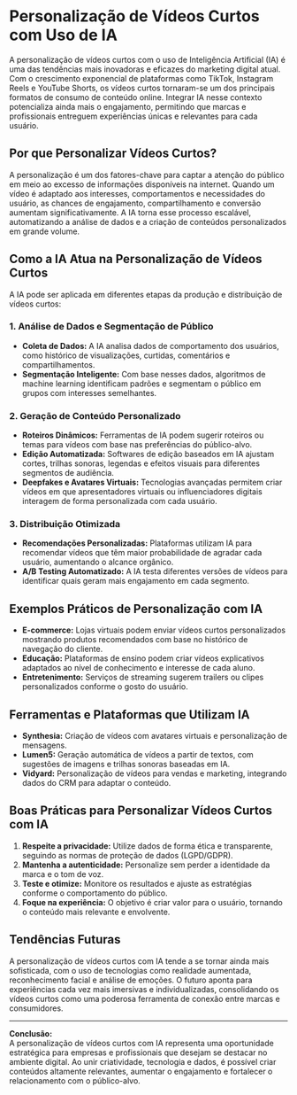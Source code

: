 
# Personalização de Vídeos Curtos com Uso de IA

A personalização de vídeos curtos com o uso de Inteligência Artificial (IA) é uma das tendências mais inovadoras e eficazes do marketing digital atual. Com o crescimento exponencial de plataformas como TikTok, Instagram Reels e YouTube Shorts, os vídeos curtos tornaram-se um dos principais formatos de consumo de conteúdo online. Integrar IA nesse contexto potencializa ainda mais o engajamento, permitindo que marcas e profissionais entreguem experiências únicas e relevantes para cada usuário.

## Por que Personalizar Vídeos Curtos?

A personalização é um dos fatores-chave para captar a atenção do público em meio ao excesso de informações disponíveis na internet. Quando um vídeo é adaptado aos interesses, comportamentos e necessidades do usuário, as chances de engajamento, compartilhamento e conversão aumentam significativamente. A IA torna esse processo escalável, automatizando a análise de dados e a criação de conteúdos personalizados em grande volume.

## Como a IA Atua na Personalização de Vídeos Curtos

A IA pode ser aplicada em diferentes etapas da produção e distribuição de vídeos curtos:

### 1. **Análise de Dados e Segmentação de Público**
- **Coleta de Dados:** A IA analisa dados de comportamento dos usuários, como histórico de visualizações, curtidas, comentários e compartilhamentos.
- **Segmentação Inteligente:** Com base nesses dados, algoritmos de machine learning identificam padrões e segmentam o público em grupos com interesses semelhantes.

### 2. **Geração de Conteúdo Personalizado**
- **Roteiros Dinâmicos:** Ferramentas de IA podem sugerir roteiros ou temas para vídeos com base nas preferências do público-alvo.
- **Edição Automatizada:** Softwares de edição baseados em IA ajustam cortes, trilhas sonoras, legendas e efeitos visuais para diferentes segmentos de audiência.
- **Deepfakes e Avatares Virtuais:** Tecnologias avançadas permitem criar vídeos em que apresentadores virtuais ou influenciadores digitais interagem de forma personalizada com cada usuário.

### 3. **Distribuição Otimizada**
- **Recomendações Personalizadas:** Plataformas utilizam IA para recomendar vídeos que têm maior probabilidade de agradar cada usuário, aumentando o alcance orgânico.
- **A/B Testing Automatizado:** A IA testa diferentes versões de vídeos para identificar quais geram mais engajamento em cada segmento.

## Exemplos Práticos de Personalização com IA

- **E-commerce:** Lojas virtuais podem enviar vídeos curtos personalizados mostrando produtos recomendados com base no histórico de navegação do cliente.
- **Educação:** Plataformas de ensino podem criar vídeos explicativos adaptados ao nível de conhecimento e interesse de cada aluno.
- **Entretenimento:** Serviços de streaming sugerem trailers ou clipes personalizados conforme o gosto do usuário.

## Ferramentas e Plataformas que Utilizam IA

- **Synthesia:** Criação de vídeos com avatares virtuais e personalização de mensagens.
- **Lumen5:** Geração automática de vídeos a partir de textos, com sugestões de imagens e trilhas sonoras baseadas em IA.
- **Vidyard:** Personalização de vídeos para vendas e marketing, integrando dados do CRM para adaptar o conteúdo.

## Boas Práticas para Personalizar Vídeos Curtos com IA

1. **Respeite a privacidade:** Utilize dados de forma ética e transparente, seguindo as normas de proteção de dados (LGPD/GDPR).
2. **Mantenha a autenticidade:** Personalize sem perder a identidade da marca e o tom de voz.
3. **Teste e otimize:** Monitore os resultados e ajuste as estratégias conforme o comportamento do público.
4. **Foque na experiência:** O objetivo é criar valor para o usuário, tornando o conteúdo mais relevante e envolvente.

## Tendências Futuras

A personalização de vídeos curtos com IA tende a se tornar ainda mais sofisticada, com o uso de tecnologias como realidade aumentada, reconhecimento facial e análise de emoções. O futuro aponta para experiências cada vez mais imersivas e individualizadas, consolidando os vídeos curtos como uma poderosa ferramenta de conexão entre marcas e consumidores.

---

**Conclusão:**  
A personalização de vídeos curtos com IA representa uma oportunidade estratégica para empresas e profissionais que desejam se destacar no ambiente digital. Ao unir criatividade, tecnologia e dados, é possível criar conteúdos altamente relevantes, aumentar o engajamento e fortalecer o relacionamento com o público-alvo.
```